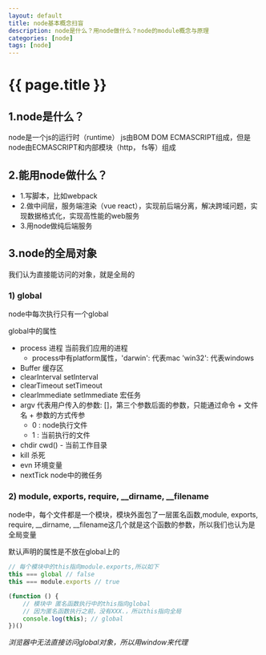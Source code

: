 ```yaml
---
layout: default
title: node基本概念扫盲
description: node是什么？用node做什么？node的module概念与原理
categories: [node]
tags: [node]
---
```

# {{ page.title }}

## 1.node是什么？
node是一个js的运行时（runtime）
js由BOM DOM ECMASCRIPT组成，但是node由ECMASCRIPT和内部模块（http， fs等）组成

## 2.能用node做什么？
- 1.写脚本，比如webpack
- 2.做中间层，服务端渲染（vue react），实现前后端分离，解决跨域问题，实现数据格式化，实现高性能的web服务
- 3.用node做纯后端服务

## 3.node的全局对象
我们认为直接能访问的对象，就是全局的

### 1) global
node中每次执行只有一个global

global中的属性
- process 进程 当前我们应用的进程
   - process中有platform属性，'darwin': 代表mac  'win32': 代表windows
- Buffer 缓存区
- clearInterval setInterval
- clearTimeout setTimeout
- clearImmediate setImmediate 宏任务
- argv 代表用户传入的参数: []，第三个参数后面的参数，只能通过命令 + 文件名 + 参数的方式传参
   - 0 : node执行文件
   - 1 : 当前执行的文件
- chdir cwd() - 当前工作目录
- kill 杀死
- evn 环境变量
- nextTick node中的微任务

### 2) module, exports, require, __dirname, __filename
node中，每个文件都是一个模块，模块外面包了一层匿名函数,module, exports, require, __dirname, __filename这几个就是这个函数的参数，所以我们也认为是全局变量

默认声明的属性是不放在global上的

```javascript
// 每个模块中的this指向module.exports,所以如下
this === global // false
this === module.exports // true

(function () {
    // 模块中 匿名函数执行中的this指向global
    // 因为匿名函数执行之前，没有XXX.，所以this指向全局
    console.log(this); // global
})()

```

*浏览器中无法直接访问global对象，所以用window来代理*